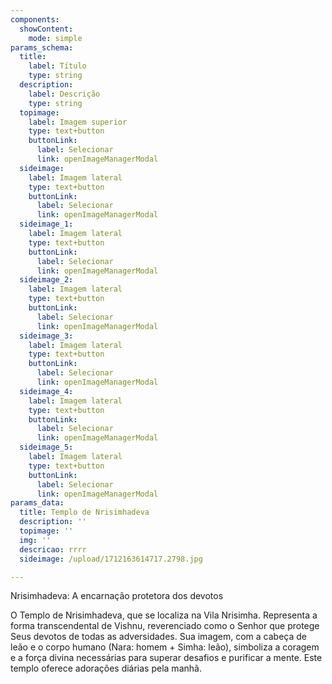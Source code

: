 ```yaml
---
components:
  showContent:
    mode: simple
params_schema:
  title:
    label: Título
    type: string
  description:
    label: Descrição
    type: string
  topimage:
    label: Imagem superior
    type: text+button
    buttonLink:
      label: Selecionar
      link: openImageManagerModal
  sideimage:
    label: Imagem lateral
    type: text+button
    buttonLink:
      label: Selecionar
      link: openImageManagerModal
  sideimage_1:
    label: Imagem lateral
    type: text+button
    buttonLink:
      label: Selecionar
      link: openImageManagerModal
  sideimage_2:
    label: Imagem lateral
    type: text+button
    buttonLink:
      label: Selecionar
      link: openImageManagerModal
  sideimage_3:
    label: Imagem lateral
    type: text+button
    buttonLink:
      label: Selecionar
      link: openImageManagerModal
  sideimage_4:
    label: Imagem lateral
    type: text+button
    buttonLink:
      label: Selecionar
      link: openImageManagerModal
  sideimage_5:
    label: Imagem lateral
    type: text+button
    buttonLink:
      label: Selecionar
      link: openImageManagerModal
params_data:
  title: Templo de Nrisimhadeva
  description: ''
  topimage: ''
  img: ''
  descricao: rrrr
  sideimage: /upload/1712163614717.2798.jpg

---
```


Nrisimhadeva: A encarnação protetora dos devotos

O Templo de Nrisimhadeva, que se localiza na Vila Nrisimha. Representa a forma transcendental de Vishnu, reverenciado como o Senhor que protege Seus devotos de todas as adversidades. Sua imagem, com a cabeça de leão e o corpo humano (Nara: homem + Simha: leão), simboliza a coragem e a força divina necessárias para superar desafios e purificar a mente.
Este templo oferece adorações diárias pela manhã.